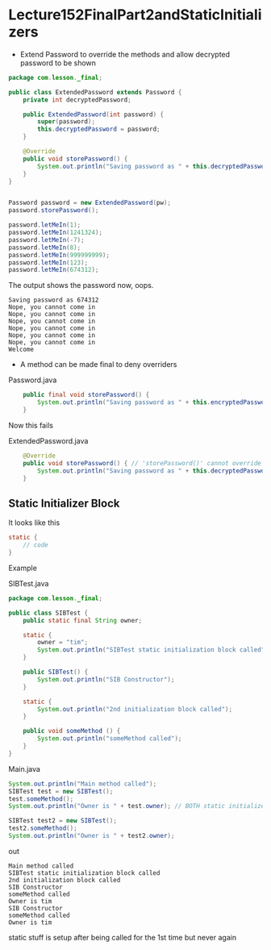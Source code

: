 # Lecture152FinalPart2andStaticInitializers

* Extend Password to override the methods and allow decrypted password to be shown

```java
package com.lesson._final;

public class ExtendedPassword extends Password {
    private int decryptedPassword;

    public ExtendedPassword(int password) {
        super(password);
        this.decryptedPassword = password;
    }

    @Override
    public void storePassword() {
        System.out.println("Saving password as " + this.decryptedPassword);
    }
}

```

```java

Password password = new ExtendedPassword(pw);
password.storePassword();

password.letMeIn(1);
password.letMeIn(1241324);
password.letMeIn(-7);
password.letMeIn(8);
password.letMeIn(999999999);
password.letMeIn(123);
password.letMeIn(674312);
```

The output shows the password now, oops.

```
Saving password as 674312
Nope, you cannot come in
Nope, you cannot come in
Nope, you cannot come in
Nope, you cannot come in
Nope, you cannot come in
Nope, you cannot come in
Welcome
```

* A method can be made final to deny overriders

Password.java
```java
    public final void storePassword() {
        System.out.println("Saving password as " + this.encryptedPassword);
    }
```

Now this fails

ExtendedPassword.java
```java
    @Override
    public void storePassword() { // 'storePassword()' cannot override 'storePassword()' in 'com.lesson._final.Password'; overridden method is final
        System.out.println("Saving password as " + this.decryptedPassword);
    }
```

## Static Initializer Block

It looks like this
```java
static {
    // code
}
```

Example

SIBTest.java
```java
package com.lesson._final;

public class SIBTest {
    public static final String owner;

    static {
        owner = "tim";
        System.out.println("SIBTest static initialization block called");
    }

    public SIBTest() {
        System.out.println("SIB Constructor");
    }

    static {
        System.out.println("2nd initialization block called");
    }

    public void someMethod () {
        System.out.println("someMethod called");
    }
}

```

Main.java

```java
System.out.println("Main method called");
SIBTest test = new SIBTest();
test.someMethod();
System.out.println("Owner is " + test.owner); // BOTH static initializer blocks

SIBTest test2 = new SIBTest();
test2.someMethod();
System.out.println("Owner is " + test2.owner);
```

out

```
Main method called
SIBTest static initialization block called
2nd initialization block called
SIB Constructor
someMethod called
Owner is tim
SIB Constructor
someMethod called
Owner is tim
```

static stuff is setup after being called for the 1st time but never again
